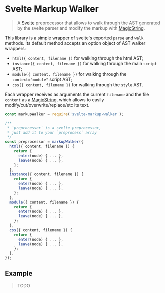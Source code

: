 # Svelte Markup Walker

> A [Svelte](https://svelte.dev) preprocessor that allows to walk through the AST generated by the svelte parser and modify the markup with [MagicString](https://github.com/Rich-Harris/magic-string).

This library is a simple wrapper of svelte's exported `parse` and `walk` methods. Its default method accepts an option object of AST walker wrappers:

- `html({ content, filename })` for walking through the html AST;
- `instance({ content, filename })` for walking through the main `script` AST;
- `module({ content, filename })` for walking through the `context="module"` script AST;
- `css({ content, filename })` for walking through the `style` AST.

Each wrapper receives as arguments the current `filename` and the file `content` as a [MagicString](https://github.com/Rich-Harris/magic-string), which allows to easily modify/cut/overwrite/replace/etc its text.

```js
const markupWalker = require('svelte-markup-walker');

/**
 * `preprocessor` is a svelte preprocessor,
 * just add it to your `preprocess` array
 */
const preprocessor = markupWalker({
  html({ content, filename }) {
    return {
      enter(node) { ... },
      leave(node) { ... },
    };
  },
  instance({ content, filename }) {
    return {
      enter(node) { ... },
      leave(node) { ... },
    };
  },
  module({ content, filename }) {
    return {
      enter(node) { ... },
      leave(node) { ... },
    };
  },
  css({ content, filename }) {
    return {
      enter(node) { ... },
      leave(node) { ... },
    };
  },
});
```


## Example

> TODO

